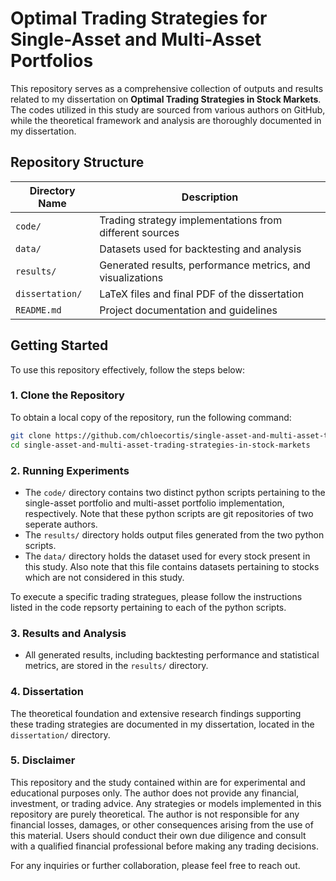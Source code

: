 # Optimal Trading Strategies for Single-Asset and Multi-Asset Portfolios

This repository serves as a comprehensive collection of outputs and results related to my dissertation on **Optimal Trading Strategies in Stock Markets**. The codes utilized in this study are sourced from various authors on GitHub, while the theoretical framework and analysis are thoroughly documented in my dissertation.

## Repository Structure

| Directory Name           | Description                                                            |
|--------------------------|------------------------------------------------------------------------|
| `code/`                  | Trading strategy implementations from different sources                |
| `data/`                  | Datasets used for backtesting and analysis                             |
| `results/`               | Generated results, performance metrics, and visualizations             |
| `dissertation/`          | LaTeX files and final PDF of the dissertation                          |
| `README.md`              | Project documentation and guidelines                                   |

## Getting Started

To use this repository effectively, follow the steps below:

### 1. Clone the Repository
To obtain a local copy of the repository, run the following command:
```bash
git clone https://github.com/chloecortis/single-asset-and-multi-asset-trading-strategies-in-stock-markets.git
cd single-asset-and-multi-asset-trading-strategies-in-stock-markets
```

### 2. Running Experiments
- The `code/` directory contains two distinct python scripts pertaining to the single-asset portfolio and multi-asset portfolio implementation, respectively. Note that these python scripts are git repositories of two seperate authors.
- The `results/` directory holds output files generated from the two python scripts.
- The `data/` directory holds the dataset used for every stock present in this study. Also note that this file contains datasets pertaining to stocks which are not considered in this study.

To execute a specific trading strategues, please follow the instructions listed in the code repsorty pertaining to each of the python scripts.

### 3. Results and Analysis
- All generated results, including backtesting performance and statistical metrics, are stored in the `results/` directory.

### 4. Dissertation
The theoretical foundation and extensive research findings supporting these trading strategies are documented in my dissertation, located in the `dissertation/` directory.

### 5. Disclaimer
This repository and the study contained within are for experimental and educational purposes only. The author does not provide any financial, investment, or trading advice. Any strategies or models implemented in this repository are purely theoretical. The author is not responsible for any financial losses, damages, or other consequences arising from the use of this material. Users should conduct their own due diligence and consult with a qualified financial professional before making any trading decisions.

For any inquiries or further collaboration, please feel free to reach out.

